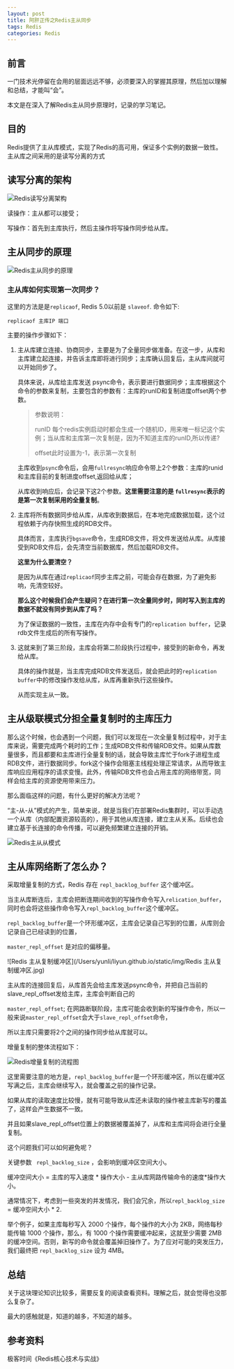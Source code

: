 ```yaml
---
layout: post
title: 阿肝正传之Redis主从同步
tags: Redis
categories: Redis
---
```


## 前言

一门技术光停留在会用的层面远远不够，必须要深入的掌握其原理，然后加以理解和总结，才能叫“会”。

本文是在深入了解Redis主从同步原理时，记录的学习笔记。

## 目的

Redis提供了主从库模式，实现了Redis的高可用，保证多个实例的数据一致性。主从库之间采用的是读写分离的方式

## 读写分离的架构

![Redis读写分离架构](/Users/yunli/liyun.github.io/static/img/Redis读写分离架构.png)

读操作：主从都可以接受；

写操作：首先到主库执行，然后主操作将写操作同步给从库。

## 主从同步的原理

![Redis主从同步的原理](/Users/yunli/liyun.github.io/static/img/Redis主从同步的原理.jpg)

### 主从库如何实现第一次同步？

这里的方法是是`replicaof`, Redis 5.0以前是 `slaveof`. 命令如下:

```Linux
replicaof 主库IP 端口
```

主要的操作步骤如下：  

1. 主从库建立连接、协商同步，主要是为了全量同步做准备。在这一步，从库和主库建立起连接，并告诉主库即将进行同步；主库确认回复后，主从库间就可以开始同步了。

   具体来说，从库给主库发送 psync命令，表示要进行数据同步；主库根据这个命令的参数来复制，主要包含的参数有：主库的runID和复制进度offset两个参数。

   > 参数说明：
   >
   > runID 每个redis实例启动时都会生成一个随机ID，用来唯一标记这个实例；当从库和主库第一次复制是，因为不知道主库的runID,所以传递?
   >
   > offset此时设置为-1，表示第一次复制

   主库收到`psync`命令后，会用`fullresync`响应命令带上2个参数：主库的runid和主库目前的复制进度offset,返回给从库；

   从库收到响应后，会记录下这2个参数。**这里需要注意的是 `fullresync`表示的是第一次复制采用的全量复制**。

2. 主库将所有数据同步给从库，从库收到数据后，在本地完成数据加载，这个过程依赖于内存快照生成的RDB文件。

   具体而言，主库执行`bgsave`命令，生成RDB文件，将文件发送给从库。从库接受到RDB文件后，会先清空当前数据库，然后加载RDB文件。

   **这里为什么要清空？**

   是因为从库在通过`replicaof`同步主库之前，可能会存在数据，为了避免影响，先清空较好。

   **那么这个时候我们会产生疑问？在进行第一次全量同步时，同时写入到主库的数据不就没有同步到从库了吗？**

   为了保证数据的一致性，主库在内存中会有专门的`replication buffer`，记录rdb文件生成后的所有写操作。

3. 这就来到了第三阶段，主库会将第二阶段执行过程中，接受到的新命令，再发给从库。

   具体的操作就是，当主库完成RDB文件发送后，就会把此时的`replication buffer`中的修改操作发给从库，从库再重新执行这些操作。

   从而实现主从一致。

## 主从级联模式分担全量复制时的主库压力

那么这个时候，也会遇到一个问题，我们可以发现在一次全量复制过程中，对于主库来说，需要完成两个耗时的工作；生成RDB文件和传输RDB文件。如果从库数量很多，而且都要和主库进行全量复制的话，就会导致主库忙于fork子进程生成RDB文件，进行数据同步。fork这个操作会阻塞主线程处理正常请求，从而导致主库响应应用程序的请求变慢。此外，传输RDB文件也会占用主库的网络带宽，同样会给主库的资源使用带来压力。

那么面临这样的问题，有什么更好的解决方法呢？

“主-从-从”模式的产生，简单来说，就是当我们在部署Redis集群时，可以手动选一个从库（内部配置资源较高的），用于其他从库连接，建立主从关系。后续也会建立基于长连接的命令传播，可以避免频繁建立连接的开销。

![Redis主从从模式](/Users/yunli/liyun.github.io/static/img/Redis主从从模式.jpg)



## 主从库网络断了怎么办？

采取增量复制的方式，Redis 存在 `repl_backlog_buffer` 这个缓冲区。

当主从库断连后，主库会把断连期间收到的写操作命令写入`relication_buffer`，同时也会将这些操作命令写入`repl_backlog_buffer`这个缓冲区。

`repl_backlog_buffer`是一个环形缓冲区，主库会记录自己写到的位置，从库则会记录自己已经读到的位置，

`master_repl_offset` 是对应的偏移量。

![Redis 主从复制缓冲区](/Users/yunli/liyun.github.io/static/img/Redis 主从复制缓冲区.jpg)

主从库的连接回复后，从库首先会给主库发送psync命令，并把自己当前的slave_repl_offset发给主库，主库会判断自己的

`master_repl_offset`;  在网路断联阶段，主库可能会收到新的写操作命令，所以一般来说`master_repl_offset`会大于`slave_repl_offset`命令，

所以主库只需要将2个之间的操作同步给从库就可以。

增量复制的整体流程如下：

![Redis增量复制的流程图](/Users/yunli/liyun.github.io/static/img/Redis增量复制的流程图.jpg)

这里需要注意的地方是，`repl_backlog_buffer`是一个环形缓冲区，所以在缓冲区写满之后，主库会继续写入，就会覆盖之前的操作记录。

如果从库的读取速度比较慢，就有可能导致从库还未读取的操作被主库新写的覆盖了，这样会产生数据不一致。

并且如果slave_repl_offset位置上的数据被覆盖掉了，从库和主库间将会进行全量复制。

这个问题我们可以如何避免呢？

关键参数 ` repl_backlog_size` ，会影响到缓冲区空间大小。

缓冲空间大小  = 主库的写入速度 * 操作大小 - 主从库网路传输命令的速度*操作大小。

通常情况下，考虑到一些突发的并发情况，我们会冗余，所以`repl_backlog_size` = 缓冲空间大小 * 2.

举个例子，如果主库每秒写入 2000 个操作，每个操作的大小为 2KB，网络每秒能传输 1000 个操作，那么，有 1000 个操作需要缓冲起来，这就至少需要 2MB 的缓冲空间。否则，新写的命令就会覆盖掉旧操作了。为了应对可能的突发压力，我们最终把 `repl_backlog_size` 设为 4MB。

## 总结

关于这块理论知识比较多，需要反复的阅读查看资料。理解之后，就会觉得也没那么复杂了。

最大的感触就是，知道的越多，不知道的越多。

## 参考资料

极客时间《Redis核心技术与实战》
